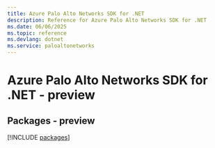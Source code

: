 ```yaml
---
title: Azure Palo Alto Networks SDK for .NET
description: Reference for Azure Palo Alto Networks SDK for .NET
ms.date: 06/06/2025
ms.topic: reference
ms.devlang: dotnet
ms.service: paloaltonetworks
---
```

# Azure Palo Alto Networks SDK for .NET - preview
## Packages - preview
[!INCLUDE [packages](palo-alto-networks-index.md)]